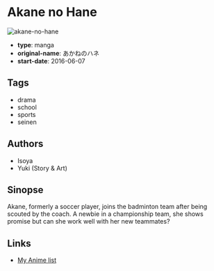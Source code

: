 # Akane no Hane

![akane-no-hane](https://cdn.myanimelist.net/images/manga/3/194900.jpg)

-   **type**: manga
-   **original-name**: あかねのハネ
-   **start-date**: 2016-06-07

## Tags

-   drama
-   school
-   sports
-   seinen

## Authors

-   Isoya
-   Yuki (Story & Art)

## Sinopse

Akane, formerly a soccer player, joins the badminton team after being scouted by the coach. A newbie in a championship team, she shows promise but can she work well with her new teammates?

## Links

-   [My Anime list](https://myanimelist.net/manga/106444/Akane_no_Hane)
